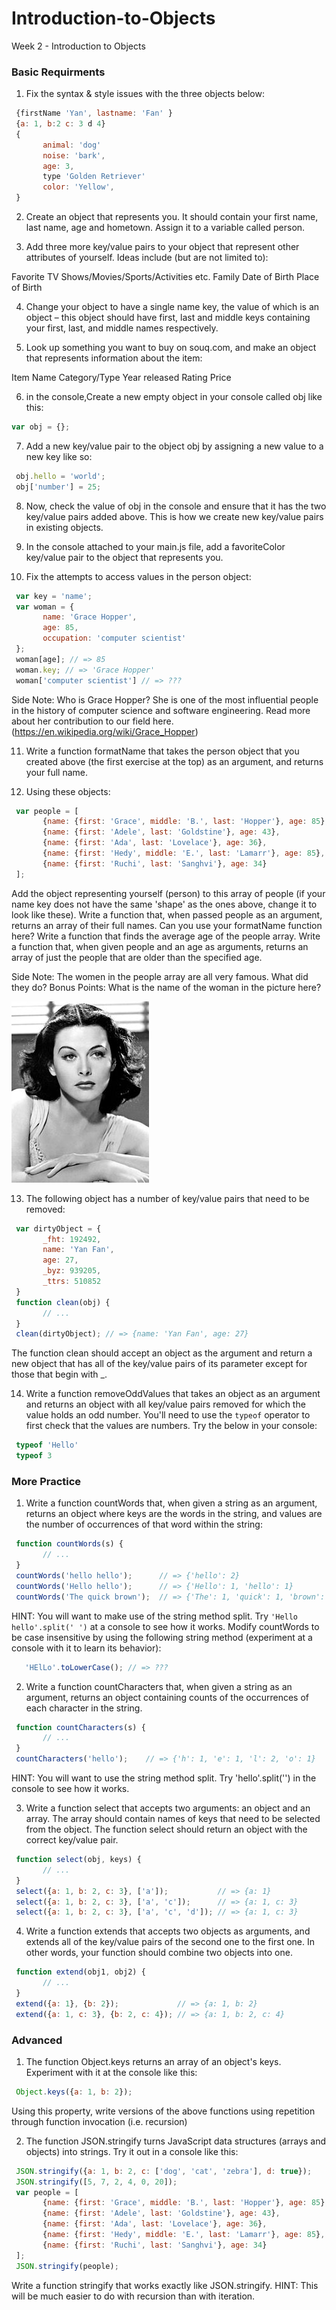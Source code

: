 # Introduction-to-Objects

Week 2 - Introduction to Objects


### Basic Requirments

1. Fix the syntax & style issues with the three objects below:

```javascript
 {firstName 'Yan', lastname: 'Fan' } 
 {a: 1, b:2 c: 3 d 4} 
 { 
       animal: 'dog' 
       noise: 'bark', 
       age: 3, 
       type 'Golden Retriever' 
       color: 'Yellow', 
 }
```

2. Create an object that represents you. It should contain your first name, last name, age and hometown. Assign it to a variable called person.

3. Add three more key/value pairs to your object that represent other attributes of yourself. Ideas include (but are not limited to):

 Favorite TV Shows/Movies/Sports/Activities etc. 
 Family 
 Date of Birth 
 Place of Birth

4. Change your object to have a single name key, the value of which is an object – this object should have first, last and middle keys containing your first, last, and middle names respectively.

5. Look up something you want to buy on souq.com, and make an object that represents information about the item:

 Item Name 
 Category/Type 
 Year released 
 Rating 
 Price

6. in the console,Create a new empty object in your console called obj like this:

```javascript
var obj = {};
```

7. Add a new key/value pair to the object obj by assigning a new value to a new key like so:

```javascript
 obj.hello = 'world'; 
 obj['number'] = 25;
```

8. Now, check the value of obj in the console and ensure that it has the two key/value pairs added above. This is how we create new key/value pairs in existing objects.

9. In the console attached to your main.js file, add a favoriteColor key/value pair to the object that represents you.

10. Fix the attempts to access values in the person object:

```javascript
 var key = 'name'; 
 var woman = { 
       name: 'Grace Hopper', 
       age: 85, 
       occupation: 'computer scientist' 
 }; 
 woman[age]; // => 85 
 woman.key; // => 'Grace Hopper' 
 woman['computer scientist'] // => ???
```

 Side Note: Who is Grace Hopper? She is one of the most influential people in the history of computer science and software engineering. 
 Read more about her contribution to our field here. (https://en.wikipedia.org/wiki/Grace_Hopper)

11. Write a function formatName that takes the person object that you created above (the first exercise at the top) as an argument, and returns your full name.

12. Using these objects:

```javascript
 var people = [ 
       {name: {first: 'Grace', middle: 'B.', last: 'Hopper'}, age: 85}, 
       {name: {first: 'Adele', last: 'Goldstine'}, age: 43}, 
       {name: {first: 'Ada', last: 'Lovelace'}, age: 36}, 
       {name: {first: 'Hedy', middle: 'E.', last: 'Lamarr'}, age: 85}, 
       {name: {first: 'Ruchi', last: 'Sanghvi'}, age: 34} 
 ];
```

 Add the object representing yourself (person) to this array of people (if your name key does not have the same 'shape' as the ones above, 
 change it to look like these). 
 Write a function that, when passed people as an argument, returns an array of their full names. Can you use your formatName function here? 
 Write a function that finds the average age of the people array. 
 Write a function that, when given people and an age as arguments, returns an array of just the people that are older than the specified age. 
 
 Side Note: The women in the people array are all very famous. What did they do? 
 Bonus Points: What is the name of the woman in the picture here?

![](/images/Hedy_lamarr.jpg)

13. The following object has a number of key/value pairs that need to be removed:

```javascript
 var dirtyObject = { 
       _fht: 192492, 
       name: 'Yan Fan', 
       age: 27, 
       _byz: 939205, 
       _ttrs: 510852 
 } 
 function clean(obj) { 
       // ... 
 } 
 clean(dirtyObject); // => {name: 'Yan Fan', age: 27}
```

 The function clean should accept an object as the argument and return a new object that has all of the key/value pairs of its parameter except for those that begin with _.

14. Write a function removeOddValues that takes an object as an argument and returns an object with all key/value pairs removed for which the value holds an odd number. You'll need to use the `typeof` operator to first check that the values are numbers. Try the below in your console:

```javascript
 typeof 'Hello' 
 typeof 3
```

### More Practice

1. Write a function countWords that, when given a string as an argument, returns an object where keys are the words in the string, and values are the number of occurrences of that word within the string:

```javascript
 function countWords(s) { 
       // ... 
 } 
 countWords('hello hello');      // => {'hello': 2} 
 countWords('Hello hello');      // => {'Hello': 1, 'hello': 1} 
 countWords('The quick brown');  // => {'The': 1, 'quick': 1, 'brown': 1}
```

 HINT: You will want to make use of the string method split. Try `'Hello hello'.split(' ')` at a console to see how it works. Modify countWords to be case insensitive by using the following string method (experiment at a console with it to learn its behavior): 

 ```javascript
  	'HElLo'.toLowerCase(); // => ??? 
 ```

2. Write a function countCharacters that, when given a string as an argument, returns an object containing counts of the occurrences of each character in the string.

```javascript
 function countCharacters(s) { 
       // ... 
 } 
 countCharacters('hello');    // => {'h': 1, 'e': 1, 'l': 2, 'o': 1}
```

 HINT: You will want to use the string method split. Try 'hello'.split('') in the console to see how it works.

3. Write a function select that accepts two arguments: an object and an array. The array should contain names of keys that need to be selected from the object. The function select should return an object with the correct key/value pair.

```javascript
 function select(obj, keys) { 
       // ... 
 } 
 select({a: 1, b: 2, c: 3}, ['a']);           // => {a: 1} 
 select({a: 1, b: 2, c: 3}, ['a', 'c']);      // => {a: 1, c: 3} 
 select({a: 1, b: 2, c: 3}, ['a', 'c', 'd']); // => {a: 1, c: 3}
```

4. Write a function extends that accepts two objects as arguments, and extends all of the key/value pairs of the second one to the first one. In other words, your function should combine two objects into one.

```javascript
 function extend(obj1, obj2) { 
       // ... 
 } 
 extend({a: 1}, {b: 2});             // => {a: 1, b: 2} 
 extend({a: 1, c: 3}, {b: 2, c: 4}); // => {a: 1, b: 2, c: 4}
```

### Advanced

1. The function Object.keys returns an array of an object's keys. Experiment with it at the console like this:

```javascript
 Object.keys({a: 1, b: 2});
```

 Using this property, write versions of the above functions using repetition through function invocation (i.e. recursion)

2. The function JSON.stringify turns JavaScript data structures (arrays and objects) into strings. Try it out in a console like this:

```javascript
 JSON.stringify({a: 1, b: 2, c: ['dog', 'cat', 'zebra'], d: true}); 
 JSON.stringify([5, 7, 2, 4, 0, 20]); 
 var people = [ 
       {name: {first: 'Grace', middle: 'B.', last: 'Hopper'}, age: 85}, 
       {name: {first: 'Adele', last: 'Goldstine'}, age: 43}, 
       {name: {first: 'Ada', last: 'Lovelace'}, age: 36}, 
       {name: {first: 'Hedy', middle: 'E.', last: 'Lamarr'}, age: 85}, 
       {name: {first: 'Ruchi', last: 'Sanghvi'}, age: 34} 
 ]; 
 JSON.stringify(people);
```

 Write a function stringify that works exactly like JSON.stringify. 
 HINT: This will be much easier to do with recursion than with iteration.